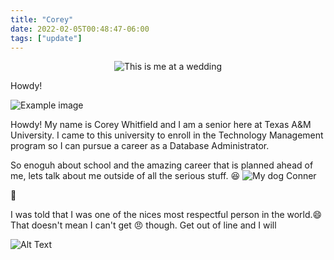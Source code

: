 ```yaml
---
title: "Corey"
date: 2022-02-05T00:48:47-06:00
tags: ["update"]
---
```


<center>


![This is me at a wedding](/project2/images/you.jpg)



</center>
Howdy!

![Example image](/project2/images/you.jpg)


Howdy!
My name is Corey Whitfield and I am a senior here at Texas A&M University. I came to this university to enroll in the Technology Management program so I can pursue a career as a Database Administrator.




So enoguh about school and the amazing career that is planned ahead of me, lets talk about me outside of all the serious stuff. :laughing:
![My dog Conner](/project2/images/conner.jpg)

:dog: 








I was told that I was one of the nices most respectful person in the world.:smile: That doesn't mean I can't get :angry: though. Get out of line and I will


![Alt Text](https://giffiles.alphacoders.com/242/2425.gif)



